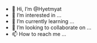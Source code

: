 - 👋 Hi, I’m @Hyetmyat
- 👀 I’m interested in ...
- 🌱 I’m currently learning ...
- 💞️ I’m looking to collaborate on ...
- 📫 How to reach me ...

<!---
Hyetmyat/Hyetmyat is a ✨ special ✨ repository because its `README.md` (this file) appears on your GitHub profile.
You can click the Preview link to take a look at your changes.
--->

